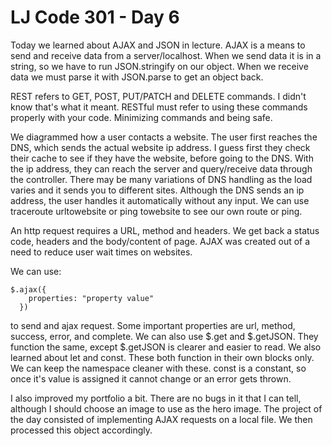 # LJ Code 301 - Day 6

Today we learned about AJAX and JSON in lecture. AJAX is a means to send and receive data from a server/localhost. When we send data it is in a string, so we have to run JSON.stringify on our object. When we receive data we must parse it with JSON.parse to get an object back.

REST refers to GET, POST, PUT/PATCH and DELETE commands. I didn't know that's what it meant. RESTful must refer to using these commands properly with your code. Minimizing commands and being safe.

We diagrammed how a user contacts a website. The user first reaches the DNS, which sends the actual website ip address. I guess first they check their cache to see if they have the website, before going to the DNS. With the ip address, they can reach the server and query/receive data through the controller. There may be many variations of DNS handling as the load varies and it sends you to different sites. Although the DNS sends an ip address, the user handles it automatically without any input. We can use traceroute urltowebsite or ping towebsite to see our own route or ping.

An http request requires a URL, method and headers. We get back a status code, headers and the body/content of page. AJAX was created out of a need to reduce user wait times on websites.

We can use:
```
$.ajax({
    properties: "property value"
  })
```

to send and ajax request. Some important properties are url, method, success, error, and complete. We can also use $.get and $.getJSON. They function the same, except $.getJSON is clearer and easier to read. We also learned about let and const. These both function in their own blocks only. We can keep the namespace cleaner with these. const is a constant, so once it's value is assigned it cannot change or an error gets thrown.

I also improved my portfolio a bit. There are no bugs in it that I can tell, although I should choose an image to use as the hero image. The project of the day consisted of implementing AJAX requests on a local file. We then processed this object accordingly.
